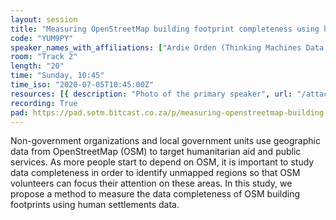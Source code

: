 ```yaml
---
layout: session
title: "Measuring OpenStreetMap building footprint completeness using human settlement layers"
code: "YUM9PY"
speaker_names_with_affiliations: ["Ardie Orden (Thinking Machines Data Science\r)", "Ren Avell Flores (Thinking Machines Data Science\r)", "Pia Faustino (Thinking Machines Data Science\r)", "Mark Steve Samson (Thinking Machines Data Science)"]
room: "Track 2"
length: "20"
time: "Sunday, 10:45"
time_iso: "2020-07-05T10:45:00Z"
resources: [{ description: "Photo of the primary speaker", url: "/attachments/YUM9PY_primary_speaker_photo_arik6pZ.png" },{ description: "Bio of the primary speaker", url: "/attachments/YUM9PY_primary_speaker_bio_4j0Obwx" }]
recording: True
pad: https://pad.sotm.bitcast.co.za/p/measuring-openstreetmap-building-footprint-complet
---
```

Non-government organizations and local government units use geographic data from OpenStreetMap (OSM) to target humanitarian aid and public services. As more people start to depend on OSM, it is important to study data completeness in order to identify unmapped regions so that OSM volunteers can focus their attention on these areas. In this study, we propose a method to measure the data completeness of OSM building footprints using human settlements data.
